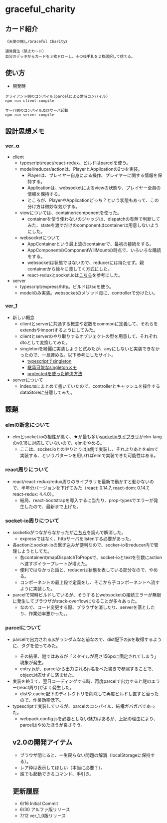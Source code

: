 # graceful_charity

## カード紹介

```
《天使の施し/Graceful Charity》

通常魔法（禁止カード）
自分のデッキからカードを３枚ドローし、その後手札を２枚選択して捨てる。
```

## 使い方
- 開発時
```
クライアント側のコンパイル(parcelによる常時コンパイル)
npm run client-compile

サーバ側のコンパイル及びサーバ起動
npm run server-compile
```

## 設計思想メモ

### ver_α
- client
    - typescript/react/react-redux。ビルドはparcelを使う。
    - model/reducer/actionは、PlayerとApplicationの2つを実装。
        - Playerは、プレイヤー自身による操作、プレイヤーに関する情報を保持する。
        - Applicationは、websocketによるviewの状態や、プレイヤー全員の情報を保持する。
        - ところが、PlayerやApplicationどっち？という状態もあって、この分け方は微妙な気がする。
    - viewについては、container/componentを使った。
        - containerを使う使わないのジャッジは、dispatchの有無で判断してみた、stateを渡すだけのcomponentはcontainerは用意しないようにした。
    - websocketについて
        - AppContainerという最上流のcontainerで、最初の接続をする。
        - AppComponentのComponentWillMountの時点で、いろいろな購読をする。
        - websocketは状態ではないので、reducerには持たせず。親containerから徐々に渡してく方式にした。
        - react-reduxとsocket.ioは[こちら](https://github.com/raineroviir/react-redux-socketio-chat)を参考にした。
- server
    - typescript/express/http。ビルドはtscを使う。
    - modelのみ実装。websocketのメソッド毎に、controllerで分けたい。

### ver_1
- 新しい概念
    - clientとserverに共通する概念や定数をcommonに定義して、それらをextendsやimportするようにしてみた。
    - clientとserverのやり取りするオブジェクトの型を用意して、それぞれdtoとして変換してみた。
    - singletonを綺麗に実装しようと試みたが、anyにしないと実装できなかったので、一旦諦める。以下参考にしたサイト。
        - [typescriptでsingleton](https://qiita.com/tonkotsuboy_com/items/225d08e915a57777c9dc)
        - [継承可能なsingletonメモ](https://qiita.com/mutsuyuki/items/2a97ac896507899749d5)
        - [protectedを使った解決方法](https://github.com/Microsoft/TypeScript/issues/2341)
- serverについて
    - index.tsにまとめて書いていたので、controllerとキャッシュを操作するdataStoreに分離してみた。

## 課題
### elmの断念について
- elmとsocket.ioの相性が悪く、★が最も多い[socketioライブラリ](mgold/elm-socketio)がelm-langのv0.18に対応していないので、elmをやめる。
    - ここは、socker.ioとのやりとりはjs側で実装し、それよりあとをelmで実装する、というパターンを用いればelmで実装できた可能性はある。

### react周りについて
- react/react-redux/redux周りのライブラリを最新で動かすと動かないので、半年分バージョンを下げてみた（react: 0.14.7, react-dom: 0.14.7, react-redux: 4.4.0）。
    - 結局、react-bootstrapを導入するに当たり、prop-typesでエラーが発生したので、最新まで上げた。

### socket-io周りについて
- socketioがつながらなかったが[こちら](https://qiita.com/kanjishima/items/5342eca62e8d5de30ccb)を読んで解消した。
    - expressではなく、httpサーバをlistenする必要があった。
- 各actionとsocket-ioの繋ぎ込みが便利なので、socker-ioをreducer内で管理しようとしてた。
    - 各containerのmapDispatchToPropsで、socket-ioとtextを引数にactionへ渡すボイラープレートが増えた。
    - 便利ではなかった話と、reducerは状態を表している部分なので、やめる。
    - コンポーネントの最上段で定義をし、そこから子コンポーネントへ流すように実装した。
- parcelで常時ビルドしているが、そうするとwebsocketの接続エラーが無限に発生してブラウザがstack-overflowになることが多々あった。
    - なので、コード変更する際、ブラウザを消したり、serverを落としたり、作業効率悪かった。。

### parcelについて
- parcelで出力されるjsがランダムな名前なので、dist配下のjsを取得するように、<object>タグを使ってみた。
    - その結果、謎ではあるが「スタイルが高さ156pxに固定されてしまう」現象が発生。
    - entry.jsが、parcelから出力されるjs名をべた書きで参照することで、object対応せずに済ませた。
- 実装を終えて、翌日コーディングする時、再度parcelで出力すると謎のエラー(react周り)がよく発生した。
    - distや.cache配下のディレクトリを削除して再度ビルドし直すと治ったので、作業効率低下。
- typescriptで実装しているが、parcelのコンパイル、結構ガバガバであった。 
    - webpack.config.jsを必要としない魅力はあるが、上記の理由により、parcelはやめたほうが良さそう。

## v2.0の開発アイテム
- ブラウザ閉じると、一生戻らない問題の解消（localStorageに保持する）。
- レア枠は表示してほしい（本当に必要？）。
- 誰でも起動できるコマンド、手引き。

## 更新履歴
- 6/16 Initial Commit
- 6/30 アルファ版リリース
- 7/12 ver_1_0版リリース